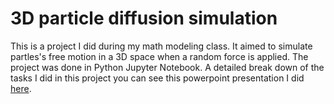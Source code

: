 # 3D particle diffusion simulation

This is a project I did during my math modeling class. It aimed to simulate partles's free motion in a 3D space when a random force is applied. The project was done in Python Jupyter Notebook. A detailed break down of the tasks I did in this project you can see this powerpoint presentation I did [here](https://github.com/sliu-trinity/3D-Particle-Diffusion/blob/master/3D%20Particle%20Diffusions.pdf). 
